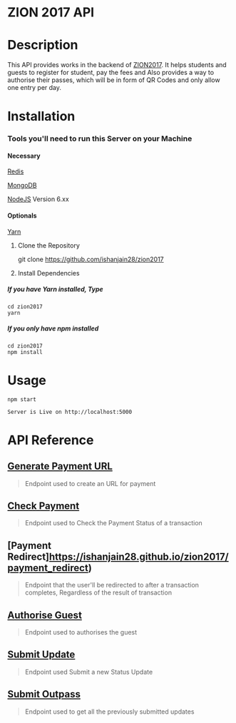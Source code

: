 # ZION 2017 API

# Description

This API provides works in the backend of [ZION2017](http://coerzion.com). It helps students and guests to register for student, pay the fees and Also provides a way to authorise their passes, which will be in form of QR Codes
and only allow one entry per day.

# Installation

### Tools you'll need to run this Server on your Machine

#### Necessary

   [Redis](http://redis.io)
   
   [MongoDB](http://mongodb.org)
   
   [NodeJS](http://nodejs.org) Version 6.xx

#### Optionals

   [Yarn](https://yarnpkg.com)

1. Clone the Repository

    git clone https://github.com/ishanjain28/zion2017

2. Install Dependencies

##### If you have Yarn installed, Type

    cd zion2017
    yarn

##### If you only have npm installed

    cd zion2017
    npm install

# Usage

```
npm start

Server is Live on http://localhost:5000
```


# API Reference

## [Generate Payment URL](https://ishanjain28.github.io/zion2017/generate_payment_url)
> Endpoint used to create an URL for payment

## [Check Payment](https://ishanjain28.github.io/zion2017/check_payment)
> Endpoint used to Check the Payment Status of a transaction 

## [Payment Redirect]https://ishanjain28.github.io/zion2017/payment_redirect)
> Endpoint that the user'll be redirected to after a transaction completes, Regardless of the result of transaction

## [Authorise Guest](https://ishanjain28.github.io/zion2017/authorise_guest)
> Endpoint used to authorises the guest  

## [Submit Update](https://zion2017.github.io/zion2017/submit_update)
> Endpoint used Submit a new Status Update

## [Submit Outpass](https://ishanjain28.github.io/zion2017/updates)
> Endpoint used to get all the previously submitted updates
